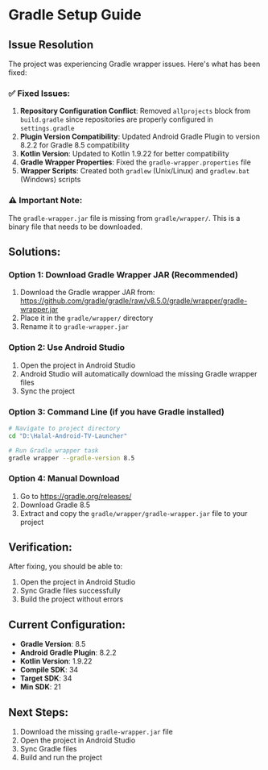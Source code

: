 # Gradle Setup Guide

## Issue Resolution

The project was experiencing Gradle wrapper issues. Here's what has been fixed:

### ✅ Fixed Issues:

1. **Repository Configuration Conflict**: Removed `allprojects` block from `build.gradle` since repositories are properly configured in `settings.gradle`
2. **Plugin Version Compatibility**: Updated Android Gradle Plugin to version 8.2.2 for Gradle 8.5 compatibility
3. **Kotlin Version**: Updated to Kotlin 1.9.22 for better compatibility
4. **Gradle Wrapper Properties**: Fixed the `gradle-wrapper.properties` file
5. **Wrapper Scripts**: Created both `gradlew` (Unix/Linux) and `gradlew.bat` (Windows) scripts

### ⚠️ Important Note:

The `gradle-wrapper.jar` file is missing from `gradle/wrapper/`. This is a binary file that needs to be downloaded.

## Solutions:

### Option 1: Download Gradle Wrapper JAR (Recommended)
1. Download the Gradle wrapper JAR from: https://github.com/gradle/gradle/raw/v8.5.0/gradle/wrapper/gradle-wrapper.jar
2. Place it in the `gradle/wrapper/` directory
3. Rename it to `gradle-wrapper.jar`

### Option 2: Use Android Studio
1. Open the project in Android Studio
2. Android Studio will automatically download the missing Gradle wrapper files
3. Sync the project

### Option 3: Command Line (if you have Gradle installed)
```bash
# Navigate to project directory
cd "D:\Halal-Android-TV-Launcher"

# Run Gradle wrapper task
gradle wrapper --gradle-version 8.5
```

### Option 4: Manual Download
1. Go to https://gradle.org/releases/
2. Download Gradle 8.5
3. Extract and copy the `gradle/wrapper/gradle-wrapper.jar` file to your project

## Verification:

After fixing, you should be able to:
1. Open the project in Android Studio
2. Sync Gradle files successfully
3. Build the project without errors

## Current Configuration:

- **Gradle Version**: 8.5
- **Android Gradle Plugin**: 8.2.2
- **Kotlin Version**: 1.9.22
- **Compile SDK**: 34
- **Target SDK**: 34
- **Min SDK**: 21

## Next Steps:

1. Download the missing `gradle-wrapper.jar` file
2. Open the project in Android Studio
3. Sync Gradle files
4. Build and run the project 